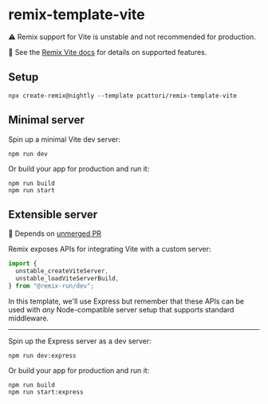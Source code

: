 # remix-template-vite

⚠️ Remix support for Vite is unstable and not recommended for production.

📖 See the [Remix Vite docs][remix-vite-docs] for details on supported features.

## Setup

```shellscript
npx create-remix@nightly --template pcattori/remix-template-vite
```

## Minimal server

Spin up a minimal Vite dev server:

```shellscript
npm run dev
```

Or build your app for production and run it:

```shellscript
npm run build
npm run start
```

## Extensible server

🚨 Depends on [unmerged PR][extensible-server-pr]

Remix exposes APIs for integrating Vite with a custom server:

```ts
import {
  unstable_createViteServer,
  unstable_loadViteServerBuild,
} from "@remix-run/dev";
```

In this template, we'll use Express but remember that these APIs can be used with _any_ Node-compatible server setup that supports standard middleware.

---

Spin up the Express server as a dev server:

```shellscript
npm run dev:express
```

Or build your app for production and run it:

```shellscript
npm run build
npm run start:express
```

[remix-vite-docs]: https://remix.run/docs/en/dev/future/vite
[extensible-server-pr]: https://github.com/remix-run/remix/pull/7682
